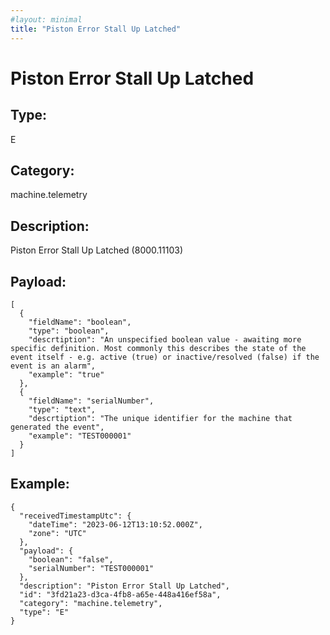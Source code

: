 ```yaml
---
#layout: minimal
title: "Piston Error Stall Up Latched"
---
```


# Piston Error Stall Up Latched

## Type:

E

## Category:

machine.telemetry

## Description: 

Piston Error Stall Up Latched (8000.11103)

## Payload:

```
[
  {
    "fieldName": "boolean",
    "type": "boolean",
    "descrtiption": "An unspecified boolean value - awaiting more specific definition. Most commonly this describes the state of the event itself - e.g. active (true) or inactive/resolved (false) if the event is an alarm",
    "example": "true"
  },
  {
    "fieldName": "serialNumber",
    "type": "text",
    "descrtiption": "The unique identifier for the machine that generated the event",
    "example": "TEST000001"
  }
]
```

## Example:

```
{
  "receivedTimestampUtc": {
    "dateTime": "2023-06-12T13:10:52.000Z",
    "zone": "UTC"
  },
  "payload": {
    "boolean": "false",
    "serialNumber": "TEST000001"
  },
  "description": "Piston Error Stall Up Latched",
  "id": "3fd21a23-d3ca-4fb8-a65e-448a416ef58a",
  "category": "machine.telemetry",
  "type": "E"
}
```
